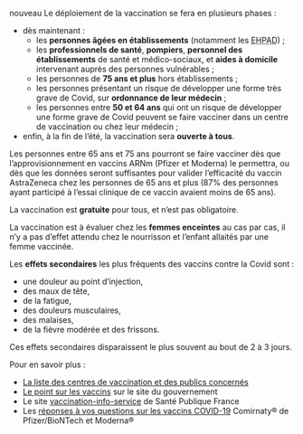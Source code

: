 <span class="nouveau">nouveau</span> Le déploiement de la vaccination se fera en plusieurs phases :

* dès maintenant :
    * les **personnes âgées en établissements** (notamment les <abbr title="Établissement d’Hébergement pour Personnes Âgées Dépendantes">EHPAD</abbr>) ;
    * les **professionnels de santé**, **pompiers**, **personnel des établissements** de santé et médico-sociaux, et **aides à domicile** intervenant auprès des personnes vulnérables ;
   * les personnes de **75 ans et plus** hors établissements ;
   * les personnes présentant un risque de développer une forme très grave de Covid, sur **ordonnance de leur médecin** ;
   * les personnes entre **50 et 64 ans** qui ont un risque de développer une forme grave de Covid peuvent se faire vacciner dans un centre de vaccination ou chez leur médecin ;
* enfin, à la fin de l’été, la vaccination sera **ouverte à tous**.

Les personnes entre 65 ans et 75 ans pourront se faire vacciner dès que l’approvisionnement en vaccins ARNm (Pfizer et Moderna) le permettra, ou dès que les données seront suffisantes pour valider l’efficacité du vaccin AstraZeneca chez les personnes de 65 ans et plus (87% des personnes ayant participé à l’essai clinique de ce vaccin avaient moins de 65 ans).

La vaccination est **gratuite** pour tous, et n’est pas obligatoire.

La vaccination est à évaluer chez les **femmes enceintes** au cas par cas, il n’y a pas d’effet attendu chez le nourrisson et l’enfant allaités par une femme vaccinée.

Les **effets secondaires** les plus fréquents des vaccins contre la Covid sont :

* une douleur au point d’injection,
* des maux de tête,
* de la fatigue,
* des douleurs musculaires,
* des malaises,
* de la fièvre modérée et des frissons.

Ces effets secondaires disparaissent le plus souvent au bout de 2 à 3 jours.

Pour en savoir plus :

* [La liste des centres de vaccination et des publics concernés](https://www.sante.fr/cf/centres-vaccination-covid.html)
* [Le point sur les vaccins](https://www.gouvernement.fr/info-coronavirus/vaccins) sur le site du gouvernement
* Le site [vaccination-info-service](https://vaccination-info-service.fr/Les-maladies-et-leurs-vaccins/COVID-19) de Santé Publique France
* Les [réponses à vos questions sur les vaccins COVID-19](https://sante.fr/vaccins-covid-19-comirnatyr-et-modernar-toutes-les-reponses-vos-questions)  Comirnaty® de Pfizer/BioNTech et Moderna®
